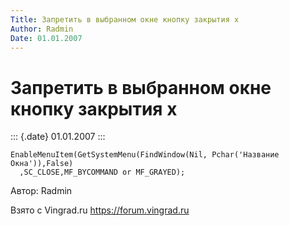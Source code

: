 ```yaml
---
Title: Запретить в выбранном окне кнопку закрытия x
Author: Radmin
Date: 01.01.2007
---
```



Запретить в выбранном окне кнопку закрытия x
============================================

::: {.date}
01.01.2007
:::

     
    EnableMenuItem(GetSystemMenu(FindWindow(Nil, Pchar('Название Окна')),False)
      ,SC_CLOSE,MF_BYCOMMAND or MF_GRAYED);

Автор: Radmin

Взято с Vingrad.ru <https://forum.vingrad.ru>
